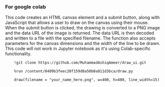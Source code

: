 ### For google colab
This code creates an HTML canvas element and a submit button, along with JavaScript that allows a user to draw on the canvas using their mouse. When the submit button is clicked, the drawing is converted to a PNG image and the data URL of the image is returned. The data URL is then decoded and written to a file with the specified filename. The function also accepts parameters for the canvas dimensions and the width of the line to be drawn. This code will not work in Jupyter notebook as it's using Colab-specific functionality.

```
    !git clone https://github.com/MuhammadAshiqAmeer/draw_ui.git

    %run /content/8409b3feec20f159d8a50b0a811d3bca/draw.py

    draw(filename = "your_name_here.png", w=400, h=400, line_width=15)
```
